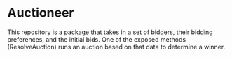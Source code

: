 # Auctioneer

This repository is a package that takes in a set of bidders, their bidding preferences, and the initial bids. 
One of the exposed methods (ResolveAuction) runs an auction based on that data to determine a winner.